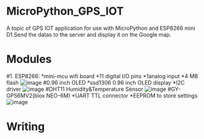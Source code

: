 # MicroPython_GPS_IOT
A topic of GPS IOT application for use with MicroPython and ESP8266 mini D1.Send the datas to the server and display it on the Google map.
# Modules
 #1. ESP8266:
  *mini-mcu wifi board
  *11 digital I/O pins
  *1analog input
  *4 MB flash
![image](https://user-images.githubusercontent.com/63340820/149464356-5e10162b-1b92-4701-b343-c4300a6a9824.png)
 #0.96 inch OLED
  *ssd1306 0.96 inch OLED display
  *I2C driver
![image](https://user-images.githubusercontent.com/63340820/149465817-9b5c8ae4-d40d-4392-be90-3d98c6935ed0.png)
 #DHT11 Humidity&Temperature Sensor
![image](https://user-images.githubusercontent.com/63340820/149466127-64425eb8-e333-41c9-a9fb-04b791c0aeb0.png)
 #GY-GPS6MV2(blox NEO-6M)
  *UART TTL connector
  *EEPROM to store settings
![image](https://user-images.githubusercontent.com/63340820/149466806-988e36ae-f8bc-4897-a774-3e369ae7b832.png)


# Writing
